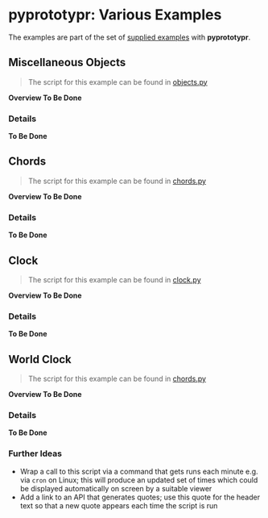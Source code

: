 # pyprototypr: Various Examples

The examples are part of the set of [supplied examples](index.md) with **pyprototypr**.


## Miscellaneous Objects

> The script for this example can be found in [objects.py](../../examples/various/objects.py)

**Overview To Be Done**

### Details

**To Be Done**


## Chords

> The script for this example can be found in [chords.py](../../examples/various/chords.py)

**Overview To Be Done**

### Details

**To Be Done**


## Clock

> The script for this example can be found in [clock.py](../../examples/various/clock.py)

**Overview To Be Done**

### Details

**To Be Done**


## World Clock

> The script for this example can be found in [chords.py](../../examples/various/chords.py)

**Overview To Be Done**

### Details

**To Be Done**

### Further Ideas

* Wrap a call to this script via a command that gets runs each minute e.g. via
  `cron` on Linux; this will produce an updated set of times which could be
  displayed automatically on screen by a suitable viewer
* Add a link to an API that generates quotes; use this quote for the header
  text so that a new quote appears each time the script is run
